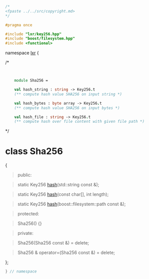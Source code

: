 ```cpp

/*
<fpaste ../../src/copyright.md>
*/

#pragma once

#include "lxr/key256.hpp"
#include "boost/filesystem.hpp"
#include <functional>

````

namespace [lxr](namespace.list) {

/*

```fsharp


    module Sha256 = 

    val hash_string : string -> Key256.t
    (** compute hash value SHA256 on input string *)

    val hash_bytes : byte array -> Key256.t
    (** compute hash value SHA256 on input bytes *)

    val hash_file : string -> Key256.t
    (** compute hash over file content with given file path *)
```

*/

# class Sha256

{

>public:

>static Key256 [hash](sha256_functions.cpp.md)(std::string const &);

>static Key256 [hash](sha256_functions.cpp.md)(const char[], int length);

> static Key256 [hash](sha256_functions.cpp.md)(boost::filesystem::path const &);

>protected:

>Sha256() {}

>private:

>Sha256(Sha256 const &) = delete;

>Sha256 & operator=(Sha256 const &) = delete;

};

```cpp
} // namespace
```